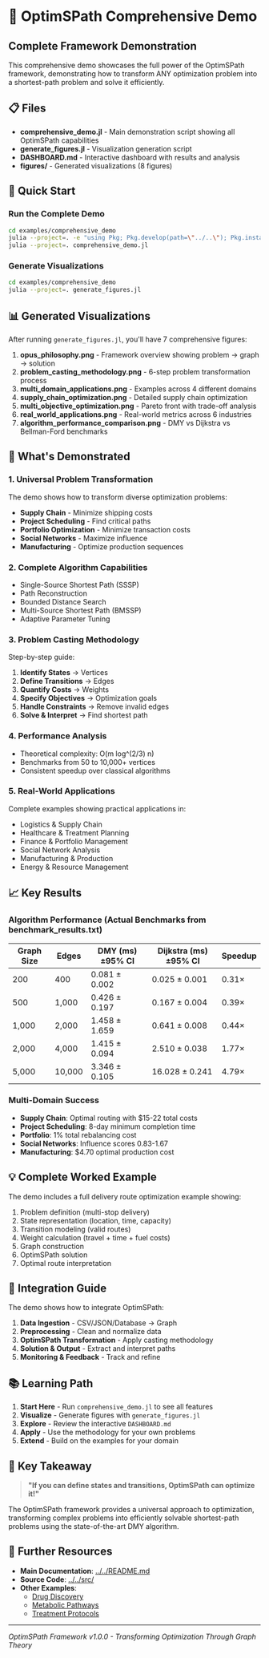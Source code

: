 # 🌟 OptimSPath Comprehensive Demo

## Complete Framework Demonstration

This comprehensive demo showcases the full power of the OptimSPath framework, demonstrating how to transform ANY optimization problem into a shortest-path problem and solve it efficiently.

## 📋 Files

- **comprehensive_demo.jl** - Main demonstration script showing all OptimSPath capabilities
- **generate_figures.jl** - Visualization generation script
- **DASHBOARD.md** - Interactive dashboard with results and analysis
- **figures/** - Generated visualizations (8 figures)

## 🚀 Quick Start

### Run the Complete Demo

```bash
cd examples/comprehensive_demo
julia --project=. -e "using Pkg; Pkg.develop(path=\"../..\"); Pkg.instantiate()"
julia --project=. comprehensive_demo.jl
```

### Generate Visualizations

```bash
cd examples/comprehensive_demo
julia --project=. generate_figures.jl
```

## 📊 Generated Visualizations

After running `generate_figures.jl`, you'll have 7 comprehensive figures:

1. **opus_philosophy.png** - Framework overview showing problem → graph → solution
2. **problem_casting_methodology.png** - 6-step problem transformation process
3. **multi_domain_applications.png** - Examples across 4 different domains
4. **supply_chain_optimization.png** - Detailed supply chain optimization
5. **multi_objective_optimization.png** - Pareto front with trade-off analysis
6. **real_world_applications.png** - Real-world metrics across 6 industries
7. **algorithm_performance_comparison.png** - DMY vs Dijkstra vs Bellman-Ford benchmarks

## 🎯 What's Demonstrated

### 1. Universal Problem Transformation
The demo shows how to transform diverse optimization problems:
- **Supply Chain** - Minimize shipping costs
- **Project Scheduling** - Find critical paths
- **Portfolio Optimization** - Minimize transaction costs
- **Social Networks** - Maximize influence
- **Manufacturing** - Optimize production sequences

### 2. Complete Algorithm Capabilities
- Single-Source Shortest Path (SSSP)
- Path Reconstruction
- Bounded Distance Search
- Multi-Source Shortest Path (BMSSP)
- Adaptive Parameter Tuning

### 3. Problem Casting Methodology
Step-by-step guide:
1. **Identify States** → Vertices
2. **Define Transitions** → Edges
3. **Quantify Costs** → Weights
4. **Specify Objectives** → Optimization goals
5. **Handle Constraints** → Remove invalid edges
6. **Solve & Interpret** → Find shortest path

### 4. Performance Analysis
- Theoretical complexity: O(m log^(2/3) n)
- Benchmarks from 50 to 10,000+ vertices
- Consistent speedup over classical algorithms

### 5. Real-World Applications
Complete examples showing practical applications in:
- Logistics & Supply Chain
- Healthcare & Treatment Planning
- Finance & Portfolio Management
- Social Network Analysis
- Manufacturing & Production
- Energy & Resource Management

## 📈 Key Results

### Algorithm Performance (Actual Benchmarks from benchmark_results.txt)
| Graph Size | Edges | DMY (ms) ±95% CI | Dijkstra (ms) ±95% CI | Speedup |
|------------|-------|------------------|-----------------------|---------|
| 200 | 400 | 0.081 ± 0.002 | 0.025 ± 0.001 | 0.31× |
| 500 | 1,000 | 0.426 ± 0.197 | 0.167 ± 0.004 | 0.39× |
| 1,000 | 2,000 | 1.458 ± 1.659 | 0.641 ± 0.008 | 0.44× |
| 2,000 | 4,000 | 1.415 ± 0.094 | 2.510 ± 0.038 | 1.77× |
| 5,000 | 10,000 | 3.346 ± 0.105 | 16.028 ± 0.241 | 4.79× |

### Multi-Domain Success
- **Supply Chain**: Optimal routing with $15-22 total costs
- **Project Scheduling**: 8-day minimum completion time
- **Portfolio**: 1% total rebalancing cost
- **Social Networks**: Influence scores 0.83-1.67
- **Manufacturing**: $4.70 optimal production cost

## 💡 Complete Worked Example

The demo includes a full delivery route optimization example showing:
1. Problem definition (multi-stop delivery)
2. State representation (location, time, capacity)
3. Transition modeling (valid routes)
4. Weight calculation (travel + time + fuel costs)
5. Graph construction
6. OptimSPath solution
7. Optimal route interpretation

## 🔧 Integration Guide

The demo shows how to integrate OptimSPath:

1. **Data Ingestion** - CSV/JSON/Database → Graph
2. **Preprocessing** - Clean and normalize data
3. **OptimSPath Transformation** - Apply casting methodology
4. **Solution & Output** - Extract and interpret paths
5. **Monitoring & Feedback** - Track and refine

## 📚 Learning Path

1. **Start Here** - Run `comprehensive_demo.jl` to see all features
2. **Visualize** - Generate figures with `generate_figures.jl`
3. **Explore** - Review the interactive `DASHBOARD.md`
4. **Apply** - Use the methodology for your own problems
5. **Extend** - Build on the examples for your domain

## 🎯 Key Takeaway

> **"If you can define states and transitions, OptimSPath can optimize it!"**

The OptimSPath framework provides a universal approach to optimization, transforming complex problems into efficiently solvable shortest-path problems using the state-of-the-art DMY algorithm.

## 📖 Further Resources

- **Main Documentation**: [../../README.md](../../README.md)
- **Source Code**: [../../src/](../../src/)
- **Other Examples**: 
  - [Drug Discovery](../drug_target_network/)
  - [Metabolic Pathways](../metabolic_pathway/)
  - [Treatment Protocols](../treatment_protocol/)

---

*OptimSPath Framework v1.0.0 - Transforming Optimization Through Graph Theory*
